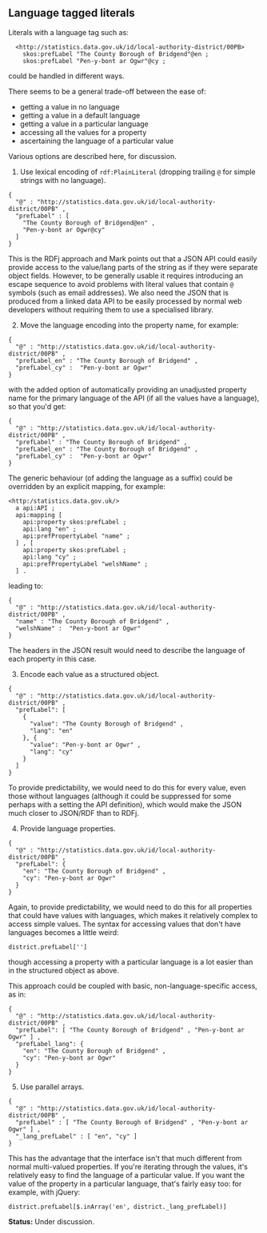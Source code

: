 ## Language tagged literals ##

Literals with a language tag such as:

```
  <http://statistics.data.gov.uk/id/local-authority-district/00PB>
    skos:prefLabel "The County Borough of Bridgend"@en ;
    skos:prefLabel "Pen-y-bont ar Ogwr"@cy ;
```

could be handled in different ways.

There seems to be a general trade-off between the ease of:

  * getting a value in no language
  * getting a value in a default language
  * getting a value in a particular language
  * accessing all the values for a property
  * ascertaining the language of a particular value

Various options are described here, for discussion.

1. Use lexical encoding of `rdf:PlainLiteral` (dropping trailing `@` for simple strings with no language).

```
{
  "@" : "http://statistics.data.gov.uk/id/local-authority-district/00PB" ,
  "prefLabel" : [
    "The County Borough of Bridgend@en" ,
    "Pen-y-bont ar Ogwr@cy"
  ]
}
```

This is the RDFj approach and Mark points out that a JSON API could easily provide access to the value/lang parts of the string as if they were separate object fields. However, to be generally usable it requires introducing an escape sequence to avoid problems with literal values that contain `@` symbols (such as email addresses). We also need the JSON that is produced from a linked data API to be easily processed by normal web developers without requiring them to use a specialised library.

2. Move the language encoding into the property name, for example:

```
{
  "@" : "http://statistics.data.gov.uk/id/local-authority-district/00PB" ,
  "prefLabel_en" : "The County Borough of Bridgend" ,
  "prefLabel_cy" :  "Pen-y-bont ar Ogwr" 
}
```

with the added option of automatically providing an unadjusted property name for the primary language of the API (if all the values have a language), so that you'd get:

```
{
  "@" : "http://statistics.data.gov.uk/id/local-authority-district/00PB" ,
  "prefLabel" : "The County Borough of Bridgend" ,
  "prefLabel_en" : "The County Borough of Bridgend" ,
  "prefLabel_cy" :  "Pen-y-bont ar Ogwr" 
}
```

The generic behaviour (of adding the language as a suffix) could be overridden by an explicit mapping, for example:

```
<http:/statistics.data.gov.uk/>
  a api:API ;
  api:mapping [
    api:property skos:prefLabel ;
    api:lang "en" ;
    api:prefPropertyLabel "name" ;
  ] , [
    api:property skos:prefLabel ;
    api:lang "cy" ;
    api:prefPropertyLabel "welshName" ;
  ] .
```

leading to:

```
{
  "@" : "http://statistics.data.gov.uk/id/local-authority-district/00PB" ,
  "name" : "The County Borough of Bridgend" ,
  "welshName" :  "Pen-y-bont ar Ogwr" 
}
```

The headers in the JSON result would need to describe the language of each property in this case.

3. Encode each value as a structured object.

```
{
  "@" : "http://statistics.data.gov.uk/id/local-authority-district/00PB" ,
  "prefLabel": [
    { 
      "value": "The County Borough of Bridgend" ,
      "lang": "en"
    }, {
      "value": "Pen-y-bont ar Ogwr" ,
      "lang": "cy"
    }
  ]
}
```

To provide predictability, we would need to do this for every value, even those without languages (although it could be suppressed for some perhaps with a setting the API definition), which would make the JSON much closer to JSON/RDF than to RDFj.

4. Provide language properties.

```
{
  "@" : "http://statistics.data.gov.uk/id/local-authority-district/00PB" ,
  "prefLabel": {
    "en": "The County Borough of Bridgend" ,
    "cy": "Pen-y-bont ar Ogwr"
  }
}
```

Again, to provide predictability, we would need to do this for all properties that could have values with languages, which makes it relatively complex to access simple values. The syntax for accessing values that don't have languages becomes a little weird:

```
district.prefLabel['']
```

though accessing a property with a particular language is a lot easier than in the structured object as above.

This approach could be coupled with basic, non-language-specific access, as in:

```
{
  "@" : "http://statistics.data.gov.uk/id/local-authority-district/00PB" ,
  "prefLabel": [ "The County Borough of Bridgend" , "Pen-y-bont ar Ogwr" ] ,
  "prefLabel_lang": {
    "en": "The County Borough of Bridgend" ,
    "cy": "Pen-y-bont ar Ogwr"
  }
}
```

5. Use parallel arrays.

```
{
  "@" : "http://statistics.data.gov.uk/id/local-authority-district/00PB" ,
  "prefLabel" : [ "The County Borough of Bridgend" , "Pen-y-bont ar Ogwr" ] ,
  "_lang_prefLabel" : [ "en", "cy" ]
}
```

This has the advantage that the interface isn't that much different from normal multi-valued properties. If you're iterating through the values, it's relatively easy to find the language of a particular value. If you want the value of the property in a particular language, that's fairly easy too: for example, with jQuery:

```
district.prefLabel[$.inArray('en', district._lang_prefLabel)]
```

**Status:** Under discussion.